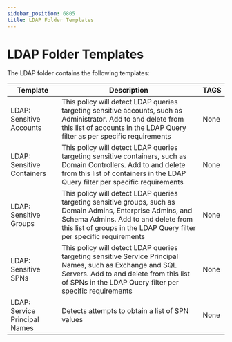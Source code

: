 ```yaml
---
sidebar_position: 6805
title: LDAP Folder Templates
---
```


# LDAP Folder Templates

The LDAP folder contains the following templates:

| Template | Description | TAGS |
| --- | --- | --- |
| LDAP: Sensitive Accounts | This policy will detect LDAP queries targeting sensitive accounts, such as Administrator. Add to and delete from this list of accounts in the LDAP Query filter as per specific requirements | None |
| LDAP: Sensitive Containers | This policy will detect LDAP queries targeting sensitive containers, such as Domain Controllers. Add to and delete from this list of containers in the LDAP Query filter per specific requirements | None |
| LDAP: Sensitive Groups | This policy will detect LDAP queries targeting sensitive groups, such as Domain Admins, Enterprise Admins, and Schema Admins. Add to and delete from this list of groups in the LDAP Query filter per specific requirements | None |
| LDAP: Sensitive SPNs | This policy will detect LDAP queries targeting sensitive Service Principal Names, such as Exchange and SQL Servers. Add to and delete from this list of SPNs in the LDAP Query filter per specific requirements | None |
| LDAP: Service Principal Names | Detects attempts to obtain a list of SPN values | None |